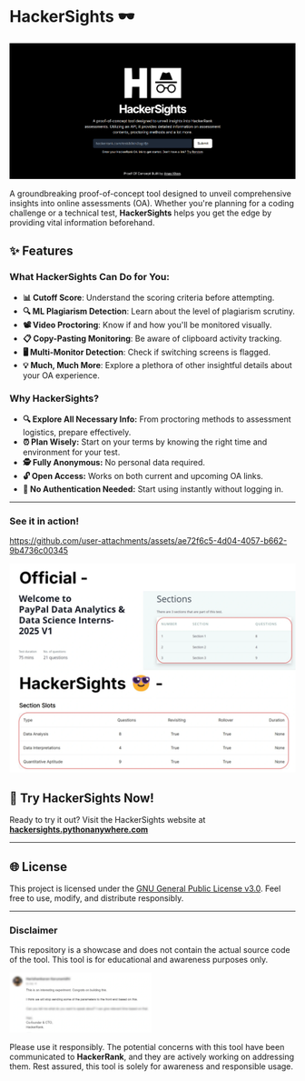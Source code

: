 # HackerSights 🕶️

![Banner](media/banner.png)

A groundbreaking proof-of-concept tool designed to unveil comprehensive insights into online assessments (OA). Whether you're planning for a coding challenge or a technical test, **HackerSights** helps you get the edge by providing vital information beforehand.

## ✨ Features

### What HackerSights Can Do for You:

- **📊 Cutoff Score**: Understand the scoring criteria before attempting.
- **🔍 ML Plagiarism Detection**: Learn about the level of plagiarism scrutiny.
- **📽️ Video Proctoring**: Know if and how you'll be monitored visually.
- **📋 Copy-Pasting Monitoring**: Be aware of clipboard activity tracking.
- **🖥️ Multi-Monitor Detection**: Check if switching screens is flagged.
- **💡 Much, Much More**: Explore a plethora of other insightful details about your OA experience.

### Why HackerSights?

- **🔍 Explore All Necessary Info:** From proctoring methods to assessment logistics, prepare effectively.
- **⏰ Plan Wisely:** Start on your terms by knowing the right time and environment for your test.
- **🕵️ Fully Anonymous:** No personal data required.
- **🔓 Open Access:** Works on both current and upcoming OA links.
- **🔑 No Authentication Needed:** Start using instantly without logging in.

---

### See it in action!

<!-- ![HackerSights Demo](media/demo.mp4) -->

https://github.com/user-attachments/assets/ae72f6c5-4d04-4057-b662-9b4736c00345

<img src="media/demo2.png" alt="HackerSights Demo2">

## 🔗 Try HackerSights Now!

Ready to try it out? Visit the HackerSights website at
[**hackersights.pythonanywhere.com**](https://hackersights.pythonanywhere.com)

---

## 🌐 License

This project is licensed under the [GNU General Public License v3.0](LICENSE). Feel free to use, modify, and distribute responsibly.

---

### Disclaimer

This repository is a showcase and does not contain the actual source code of the tool. This tool is for educational and awareness purposes only.

<img src="media/email.png" width="250" alt="Disclaimer">

Please use it responsibly.
The potential concerns with this tool have been communicated to **HackerRank**, and they are actively working on addressing them. Rest assured, this tool is solely for awareness and responsible usage.
